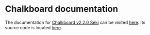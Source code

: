 # Chalkboard documentation
The documentation for [Chalkboard v2.2.0 Seki](https://www.github.com/Zushah/Chalkboard/releases/tag/v2.2.0) can be visited [here](https://zushah.github.io/Chalkboard). Its source code is located [here](https://www.github.com/Zushah/zushah.github.io/blob/main/Chalkboard).
